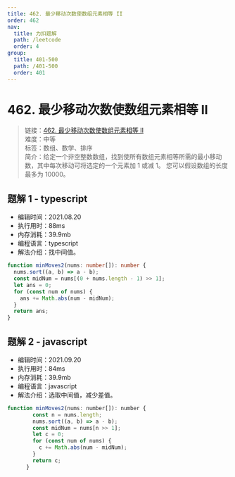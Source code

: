 ```yaml
---
title: 462. 最少移动次数使数组元素相等 II
order: 462
nav:
  title: 力扣题解
  path: /leetcode
  order: 4
group:
  title: 401-500
  path: /401-500
  order: 401
---
```


# 462. 最少移动次数使数组元素相等 II

> 链接：[462. 最少移动次数使数组元素相等 II](https://leetcode-cn.com/problems/minimum-moves-to-equal-array-elements-ii/)  
> 难度：中等  
> 标签：数组、数学、排序  
> 简介：给定一个非空整数数组，找到使所有数组元素相等所需的最小移动数，其中每次移动可将选定的一个元素加 1 或减 1。 您可以假设数组的长度最多为 10000。

## 题解 1 - typescript

- 编辑时间：2021.08.20
- 执行用时：88ms
- 内存消耗：39.9mb
- 编程语言：typescript
- 解法介绍：找中间值。

```typescript
function minMoves2(nums: number[]): number {
  nums.sort((a, b) => a - b);
  const midNum = nums[(0 + nums.length - 1) >> 1];
  let ans = 0;
  for (const num of nums) {
    ans += Math.abs(num - midNum);
  }
  return ans;
}
```
## 题解 2 - javascript
- 编辑时间：2021.09.20
- 执行用时：84ms
- 内存消耗：39.9mb
- 编程语言：javascript
- 解法介绍：选取中间值，减少差值。
```javascript
function minMoves2(nums: number[]): number {
        const n = nums.length;
        nums.sort((a, b) => a - b);
        const midNum = nums[n >> 1];
        let c = 0;
        for (const num of nums) {
          c += Math.abs(num - midNum);
        }
        return c;
      }
      
```
